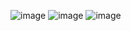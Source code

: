 ![image](https://github.com/user-attachments/assets/e2eef07f-f0c1-4638-b1bb-497bfb838a23)
![image](https://github.com/user-attachments/assets/7c911cdb-262b-4e2a-84c4-c871db7c8950)
![image](https://github.com/user-attachments/assets/8d3147be-9bd9-4b76-b9e7-1ca260e33f00)
